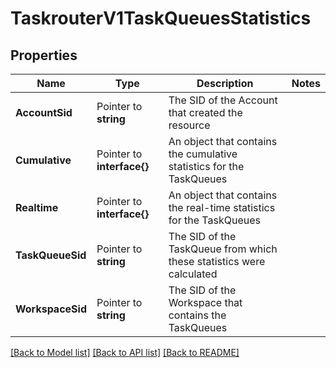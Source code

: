 # TaskrouterV1TaskQueuesStatistics

## Properties

Name | Type | Description | Notes
------------ | ------------- | ------------- | -------------
**AccountSid** | Pointer to **string** | The SID of the Account that created the resource |
**Cumulative** | Pointer to **interface{}** | An object that contains the cumulative statistics for the TaskQueues |
**Realtime** | Pointer to **interface{}** | An object that contains the real-time statistics for the TaskQueues |
**TaskQueueSid** | Pointer to **string** | The SID of the TaskQueue from which these statistics were calculated |
**WorkspaceSid** | Pointer to **string** | The SID of the Workspace that contains the TaskQueues |

[[Back to Model list]](../README.md#documentation-for-models) [[Back to API list]](../README.md#documentation-for-api-endpoints) [[Back to README]](../README.md)


